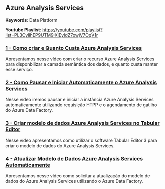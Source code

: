 ## Azure Analysis Services
**Keywords**: Data Platform  

**Youtube Playlist**: <a href="http://stackoverflow.com](https://youtube.com/playlist?list=PL3CylihEP9UTM9IXiEyIdZ7owjV7OqV1r" target="_blank"> https://youtube.com/playlist?list=PL3CylihEP9UTM9IXiEyIdZ7owjV7OqV1r</a>

### [1 - Como criar e Quanto Custa Azure Analysis Services ](/azure-analysis-services-criar-recurso.md)
Apresentamos nesse vídeo com criar o recurso Azure Analysis Services para disponbilizar a camada semântica dos dados, e quanto custa manter esse serviço.

### [2 - Como Pausar e Iniciar Automaticamente o Azure Analysis Services](/azure-analysis-services-pausar-iniciar-automatico-recurso.md)
Nesse vídeo iremos pausar e iniciar a instância Azure Analysis Services automaticamente utilizando requisição HTPP e o agendamento de gatilho do Azure Data Factory.

### [3 - Criar modelo de dados Azure Analysis Services no Tabular Editor](/analysis-services-criar-modelo-dados-tabular-editor.md)
Nesse vídeo apresentamos como utilizar o software Tabular Editor 3 para criar o modelo de dados do Azure Analysis Services.

### [4 - Atualizar Modelo de Dados Azure Analysis Services Automaticamente](/azure-analysis-services-atualizar-modelo-dados-automatico.md)
Apresentamos nesse vídeo como solicitar a atualização do modelo de dados do Azure Analysis Services utilizando o Azure Data Factory.
